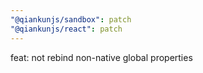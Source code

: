 ```yaml
---
"@qiankunjs/sandbox": patch
"@qiankunjs/react": patch
---
```


feat: not rebind non-native global properties
